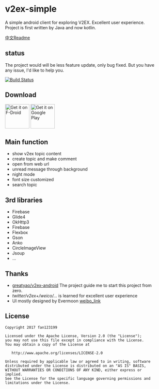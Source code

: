 # v2ex-simple
A simple android client for exploring V2EX. Excellent user experience. 
Project is first written by Java and now kotlin.

[中文Readme](./README-zh.md)

## status

The project would will be less feature update, only bug fixed. But you have any issue, I'd like to help you.

[![Build Status](https://travis-ci.org/fan123199/v2ex-simple.svg?branch=master)](https://travis-ci.org/fan123199/v2ex-simple)

## Download

[<img src="https://fdroid.gitlab.io/artwork/badge/get-it-on.png"
     alt="Get it on F-Droid"
     height="80">](https://f-droid.org/packages/im.fdx.v2ex/)
[<img src="https://play.google.com/intl/en_us/badges/images/generic/en-play-badge.png"
     alt="Get it on Google Play"
     height="80">](https://play.google.com/store/apps/details?id=im.fdx.v2ex)

## Main function

+ show v2ex topic content
+ create topic and make comment
+ open from web url
+ unread message through background
+ night mode
+ font size customized
+ search topic

## 3rd libraries

+ Firebase
+ Glide4
+ OkHttp3
+ Firebase
+ Flexbox
+ Gson
+ Anko
+ CircleImageView
+ Jsoup
+ ...

## Thanks

+ [greatyao/v2ex-android](https://github.com/greatyao/v2ex-android/tree/master)
The project guide me to start this project from zero.
+ *twitter/v2ex+/weico/...*  is learned for excellent user experience
+ UI mostly designed by Evermoon [weibo_link](http://weibo.com/evermoon30964)

## License

    Copyright 2017 fan123199
    
    Licensed under the Apache License, Version 2.0 (the "License");
    you may not use this file except in compliance with the License.
    You may obtain a copy of the License at
    
       http://www.apache.org/licenses/LICENSE-2.0
    
    Unless required by applicable law or agreed to in writing, software
    distributed under the License is distributed on an "AS IS" BASIS,
    WITHOUT WARRANTIES OR CONDITIONS OF ANY KIND, either express or implied.
    See the License for the specific language governing permissions and
    limitations under the License.
